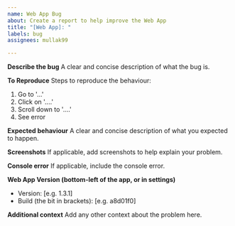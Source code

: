 ```yaml
---
name: Web App Bug
about: Create a report to help improve the Web App
title: "[Web App]: "
labels: bug
assignees: mullak99

---
```


**Describe the bug**
A clear and concise description of what the bug is.

**To Reproduce**
Steps to reproduce the behaviour:
1. Go to '...'
2. Click on '....'
3. Scroll down to '....'
4. See error

**Expected behaviour**
A clear and concise description of what you expected to happen.

**Screenshots**
If applicable, add screenshots to help explain your problem.

**Console error**
If applicable, include the console error.

**Web App Version (bottom-left of the app, or in settings)**
 - Version: [e.g. 1.3.1]
 - Build (the bit in brackets): [e.g. a8d01f0]

**Additional context**
Add any other context about the problem here.
